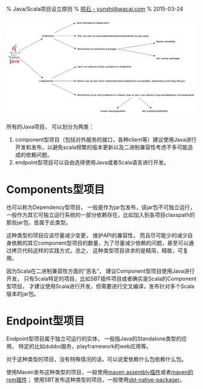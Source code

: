 % Java/Scala项目设立原则
% [陨石 - yunshi@wacai.com](mailto:yunshi@wacai.com)
% 2015-03-24

![project types by yunshi](images/component-vs-endpoint.png)

所有的Java项目， 可以划分为两类：

1. component型项目（包括对外服务的接口，各种client等）建议使用Java进行开发和发布，以避免scala频繁的版本更新以及二进制兼容性考虑不多可能造成的依赖问题。
2. endpoint型项目可以自由选择使用Java或者Scala语言进行开发。


# Components型项目

也可以称为Dependency型项目， 一般是作为jar包发布，该jar包不可独立运行，一般作为其它可独立运行系统的一部分依赖存在，比如加入到各项目classpath的那些jar包，皆属于此类型。

这种类型的项目应该尽量减少变更， 维护API的兼容性， 而且尽可能少的减少自身依赖的其它component型项目的数量，为了尽量减少依赖的问题，甚至可以通过拷贝代码这样的实践方式，总之， 这种类型项目讲求的是精简，精致，可复用。

因为Scala在二进制兼容性方面的“恶名”， 建议Component型项目使用Java进行开发， 只有Scala特定的项目，比如SBT插件项目或者确实是Scala的Component型项目， 才建议使用Scala进行开发，但需要进行交叉编译，发布针对多个Scala版本的jar包。 

# Endpoint型项目

Endpoint型项目属于独立可运行的实体， 一般指Java的Standalone类型的应用， 特定的比如dubbo服务，playframework的web应用等。

对于这种类型的项目，没有特殊情况的话，可以说爱依赖什么包依赖什么包。

使用Maven发布这种类型的项目，一般使用[maven assembly插件](http://maven.apache.org/plugins/maven-assembly-plugin/)或者[maven的rpm插件](http://mojo.codehaus.org/rpm-maven-plugin/)； 使用SBT发布这种类型的项目，一般使用[sbt-native-packager](https://github.com/sbt/sbt-native-packager)。

